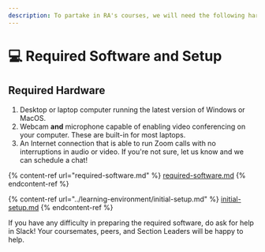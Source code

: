 ```yaml
---
description: To partake in RA's courses, we will need the following hardware and software.
---
```


# 💻 Required Software and Setup

## Required Hardware

1. Desktop or laptop computer running the latest version of Windows or MacOS.
2. Webcam **and** microphone capable of enabling video conferencing on your computer. These are built-in for most laptops.
3. An Internet connection that is able to run Zoom calls with no interruptions in audio or video. If you're not sure, let us know and we can schedule a chat!

{% content-ref url="required-software.md" %}
[required-software.md](required-software.md)
{% endcontent-ref %}

{% content-ref url="../learning-environment/initial-setup.md" %}
[initial-setup.md](../learning-environment/initial-setup.md)
{% endcontent-ref %}

If you have any difficulty in preparing the required software, do ask for help in Slack! Your coursemates, peers, and Section Leaders will be happy to help.
